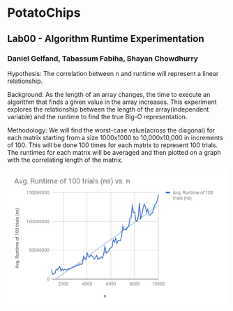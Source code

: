 # PotatoChips
## Lab00 - Algorithm Runtime Experimentation 
### Daniel Gelfand, Tabassum Fabiha, Shayan Chowdhurry


Hypothesis: The correlation between n and runtime will represent a linear relationship.

Background: As the length of an array changes, the time to execute an algorithm that finds a given value in the array increases. This experiment explores the relationship between the length of the array(independent variable) and the runtime to find the true Big-O representation.

Methodology: We will find the worst-case value(across the diagonal) for each matrix starting from a size 1000x1000 to 10,000x10,000 in increments of 100. This will be done 100 times for each matrix to represent 100 trials. The runtimes for each matrix will be averaged and then plotted on a graph with the correlating length of the matrix.


![Graph](https://github.com/schowdhury8/PotatoChips/blob/master/graphs/chart.png)

